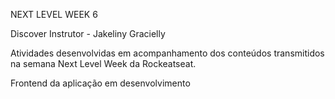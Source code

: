 NEXT LEVEL WEEK 6

Discover 
Instrutor - Jakeliny Gracielly

Atividades desenvolvidas em acompanhamento dos conteúdos transmitidos na semana Next Level Week da Rockeatseat.

Frontend da aplicação em desenvolvimento
